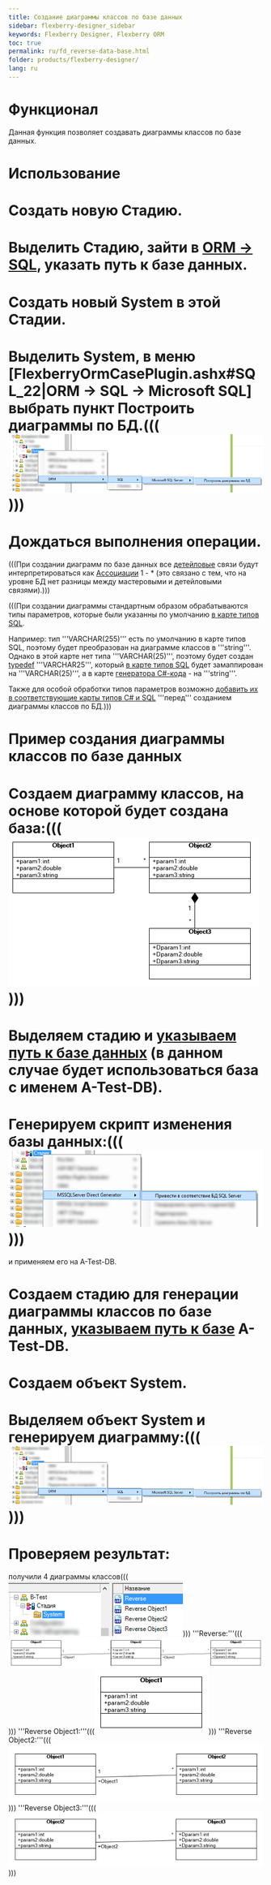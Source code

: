 ```yaml
---
title: Создание диаграммы классов по базе данных
sidebar: flexberry-designer_sidebar
keywords: Flexberry Designer, Flexberry ORM
toc: true
permalink: ru/fd_reverse-data-base.html
folder: products/flexberry-designer/
lang: ru
---
```


# Функционал
Данная функция позволяет создавать диаграммы классов по базе данных.

# Использование
# Создать новую Стадию.
# Выделить Стадию, зайти в [ORM -> SQL](configure--m-s--s-q-l--server-direct-generator.html), указать путь к базе данных.
# Создать новый System в этой Стадии.
# Выделить System, в меню [FlexberryOrmCasePlugin.ashx#SQL_22|ORM -> SQL -> Microsoft SQL] выбрать пункт Построить диаграммы по БД.(((![](/images/pages/img/page/ReverseDataBase/ReengineeringPlugin.png))))
# Дождаться выполнения операции.

(((<msg type=note>При создании диаграмм по базе данных все [детейловые](fo_detail-associations-and-their-properties.html) связи будут интерпретироваться как [Ассоциации](fo_master-association.html) 1 - * (это связано с тем, что на уровне БД нет разницы между мастеровыми и детейловыми связями).</msg>)))

(((<msg type=note>При создании диаграммы стандартным образом обрабатываются типы параметров, которые были указанны по умолчанию [в карте типов SQL](fd_types-map.html).

Например:
тип '''VARCHAR(255)''' есть по умолчанию в карте типов SQL, поэтому будет преобразован на диаграмме классов в '''string'''. Однако в этой карте нет типа '''VARCHAR(25)''', поэтому будет создан [typedef](classes-with-stereotype--typedef.html) '''VARCHAR25''', который [в карте типов SQL](types-map.html) будет замаппирован на '''VARCHAR(25)''', а в карте [генератора C#-кода](flexberry-orm-case-plugin.html) - на '''string'''.

Также для особой обработки типов параметров возможно [добавить их в соответствующие карты типов C# и SQL](classes-with-stereotype--typedef.html) '''перед''' созданием диаграммы классов по БД.</msg>)))

# Пример создания диаграммы классов по базе данных

# Создаем диаграмму классов, на основе которой будет создана база:(((![](/images/pages/img/page/ReverseDataBase/Reeng-step-7-0.png))))
# Выделяем стадию и [указываем путь к базе данных](configure--m-s--s-q-l--server-direct-generator.html) (в данном случае будет использоваться база с именем A-Test-DB).
# Генерируем скрипт изменения базы данных:(((![](/images/pages/img/page/ReverseDataBase/Reeng-step-3.png))))
и применяем его на A-Test-DB.
# Создаем стадию для генерации диаграммы классов по базе данных, [указываем путь к базе](configure--m-s--s-q-l--server-direct-generator.html) A-Test-DB.
# Создаем объект System.
# Выделяем объект System и генерируем диаграмму:(((![](/images/pages/img/page/ReverseDataBase/ReengineeringPlugin.png))))
# Проверяем результат:

получили 4 диаграммы классов(((![](/images/pages/img/page/ReverseDataBase/Reeng-step-7-1.png))))
'''Reverse:'''(((![](/images/pages/img/page/ReverseDataBase/Reeng-step-7-2.png))))
'''Reverse Object1:'''(((![](/images/pages/img/page/ReverseDataBase/Reeng-step-7-3.png))))
'''Reverse Object2:'''(((![](/images/pages/img/page/ReverseDataBase/Reeng-step-7-4.png))))
'''Reverse Object3:'''(((![](/images/pages/img/page/ReverseDataBase/Reeng-step-7-5.png))))







